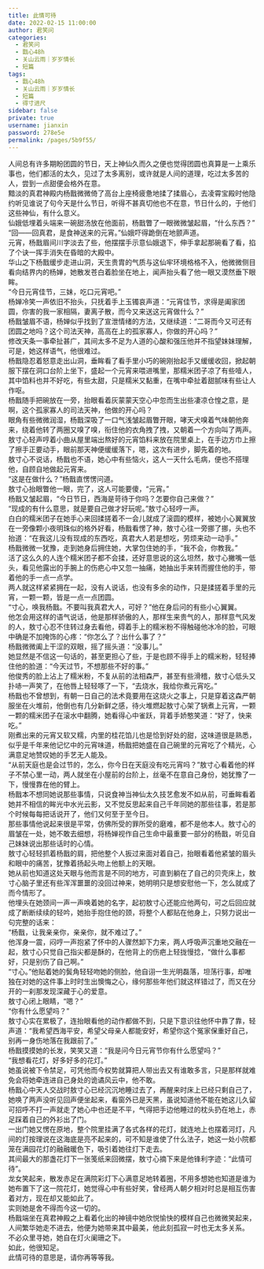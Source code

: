 ```yaml
---
title: 此情可待
date: 2022-02-15 11:00:00
author: 君笑问
categories: 
  - 君笑问
  - 戬心48h
  - 关山云雨｜岁岁情长
  - 短篇
tags: 
  - 戬心48h
  - 关山云雨｜岁岁情长
  - 短篇
  - 得寸进尺
sidebar: false
private: true
username: jianxin
password: 278e5e
permalink: /pages/5b9f55/
---
```


人间总有许多期盼团圆的节日，天上神仙久而久之便也觉得团圆也真算是一上乘乐事也，他们都活的太久，见过了太多离别，或许就是人间的道理，吃过太多苦的人，尝到一点甜便会格外在意。  
黯淡的真君神殿内杨戬微微倚了高台上座椅疲惫地揉了揉眉心，去凌霄宝殿时他隐约听见谁说了句今天是什么节日，听得不甚真切他也不在意，节日什么的，于他们这些神仙，有什么意义。  
仙娥低埋着头端来一碗甜汤放在他面前，杨戬瞥了一眼微微皱起眉，“什么东西？”  
“回——回真君，是食神送来的元宵。”仙娥吓得跪倒在地颤声道。  
元宵，杨戬眉间川字淡去了些，他摆摆手示意仙娥退下，伸手拿起那碗看了看，掐了个诀一挥手消失在昏暗的大殿中。  
华山之下杨戬缓步走进山洞，天生贵胄的气质与这仙牢环境格格不入，他微微侧目看向结界内的杨婵，她散发苍白着脸坐在地上，闻声抬头看了他一眼又漠然垂下眼眸。  
“今日元宵佳节，三妹，吃口元宵吧。”  
杨婵冷笑一声依旧不抬头，只抚着手上玉镯哀声道：“元宵佳节，求得是阖家团圆，你害的我一家相隔，妻离子散，而今又来送这元宵做什么？”  
杨戬皱眉不语，杨婵似乎找到了宣泄情绪的方法，又继续道：“二哥而今又可还有团圆之地吗？这个司法天神，高高在上的孤家寡人，你做的开心吗？”  
修改天条一事牵扯甚广，其间太多不足为人道的心酸和强压他并不指望妹妹理解，可是，她这样语气，他很难过。  
杨戬隐忍着怒意走出山洞，垂眸看了看手里小巧的碗刚抬起手又缓缓收回，掀起朝服下摆在洞口台阶上坐下，盛起一个元宵来喂进嘴里，那糯米团子凉了有些噎人，其中馅料也并不好吃，有些太甜，只是糯米又黏重，在嘴中牵扯着甜腻味有些让人作呕。  
杨戬随手把碗放在一旁，抬眼看着灰蒙蒙天空心中忽而生出些凄凉仓惶之意，是啊，这个孤家寡人的司法天神，他做的开心吗？  
眼角有些微微润湿，杨戬深吸了一口气浅皱起眉瞥开眼，哮天犬嗅着气味朝他奔来，绕着他转了两圈又嗅了嗅，衔住他的衣角拽了拽，又朝着一个方向叫了两声。  
敖寸心轻声哼着小曲从屋里端出熬好的元宵馅料来放在院里桌上，在手边方巾上擦了擦手正要动手，眼前那天神便缓缓落下，嗯，这次有进步，脚先着的地。  
敖寸心不说话，杨戬也不语，她心中有些恼火，这人一天什么毛病，便也不搭理他，自顾自地做起元宵来。  
“这是在做什么？”杨戬直愣愣问道。  
敖寸心抬眼瞥他一眼，完了，这人可能要傻，“元宵。”  
杨戬又皱起眉，“今日节日，西海是苛待于你吗？怎要你自己来做？”  
“现成的有什么意思，就是要自己做才好玩呢。”敖寸心轻哼一声。  
白白的糯米团子在她手心来回揉搓着不一会儿就成了滚圆的模样，被她小心翼翼放在一旁像颗小夜明珠似的格外好看，杨戬看愣了神，敖寸心往一旁挪了挪，头也不抬道：“在我这儿没有现成的东西吃，真君大人若是想吃，劳烦来动一动手。”  
杨戬微微一犹豫，走到她身后拥住她，大掌包住她的手，“我不会，你教我。”  
活了这么久的人连个糯米团子都不会揉，还好意思说的这么坦然，敖寸心撇嘴一低头，看见他露出的手腕上的伤疤心中又忽一抽痛，她抽出手来转而握住他的手，带着他的手一点一点学。  
两人就这样紧紧拥在一起，没有人说话，也没有多余的动作，只是揉搓着手里的元宵，一颗一颗，皆是一点一点团圆。  
“寸心，唤我杨戬。不要叫我真君大人，可好？”他在身后问的有些小心翼翼。  
他怎会用这样的语气说话，他是那样骄傲的人，那样生来贵气的人，那样意气风发的人，敖寸心忍不住转过身去看他，碍着手上的糯米粉不得触碰他冰冷的脸，可眼中确是不加掩饰的心疼：“你怎么了？出什么事了？”  
杨戬微微阖上干涩的双眼，摇了摇头道：“没事儿。”  
她显然是不信这一句话的，甚至更担心了些，于是也顾不得手上的糯米粉，轻轻捧住他的脸道：“今天过节，不想那些不好的事。”  
他俊秀的脸上沾上了糯米粉，不复从前的法相森严，甚至有些滑稽，敖寸心低头又扑哧一声笑了，在他唇上轻轻啄了一下，“去烧水，我给你煮元宵吃。”  
杨戬也不曾想到，有朝一日自己的法术竟要用在这烧火之事上，只是穿着这森严朝服坐在火堆前，他倒也有几分新鲜之感，待火堆燃起敖寸心架了锅煮上元宵，一颗一颗的糯米团子在滚水中翻腾，她看得心中雀跃，背着手娇憨笑道：“好了，快来吃。”  
刚煮出来的元宵又软又糯，内里的桂花馅儿也是恰到好处的甜，这味道很是熟悉，似乎是千年来他记忆中的元宵味道，杨戬把她盛在自己碗里的元宵吃了个精光，心满意足地赞叹她的手艺无人能及。  
“从前天庭也是会过节的，怎么，你今日在天庭没有吃元宵吗？”敖寸心看着他的样子不禁心里一动，两人就坐在小屋前的台阶上，丝毫不在意自己身份，她犹豫了一下，慢慢靠在他的臂上。  
杨戬本不想同她说那些事情，只说食神当神仙太久技艺愈发不如从前，可垂眸看着她并不相信的眸光中水光云影，又不觉反思起来自己千年同她的那些往事，若是那个时候每每把话说开了，他们又何至于至今日。  
那些事情他说起来很是平常，仿佛所受的罪所受的磨难，都不是他本人。敖寸心的眉皱在一处，她不敢去细想，将杨婵视作自己生命中最重要一部分的杨戬，听见自己妹妹说出那些话时的心情。  
敖寸心轻轻抓着杨戬的肩，把他整个人扳过来面对着自己，抬眼看着他紧皱的眉头和眼中的痛苦，犹豫着扬起头吻上他额上的天眼。  
她从前也知道这处天眼与他而言是不同的地方，可直到躺在了自己的贝壳床上，敖寸心脑子里还有些浑浑噩噩的没回过神来，她明明只是想安慰他一下，怎么就成了而今情形了。  
他埋头在她颈间一声一声唤着她的名字，起初敖寸心还能应他两句，可之后回应就成了断断续续的轻吟，她抬手抱住他的颈，将整个人都贴在他身上，只努力说出一句完整的话来：  
“杨戬，让我亲亲你，亲亲你，就不难过了。”  
他浑身一震，闷哼一声抱紧了怀中的人骤然卸下力来，两人呼吸声沉重地交融在一起，敖寸心只觉自己指尖都是酥的，在他背上的伤疤上轻拢慢捻，“做什么事都好，只是别伤了自己啊。”  
“寸心。”他贴着她的鬓角轻轻吻她的侧脸，他自诩一生光明磊落，坦荡行事，却唯独在对她的这件事上时时生出懊悔之心，缘何那些年他们就这样错过了，而又在分开的一刹那发现深藏于心的爱意。  
敖寸心闭上眼睛，“嗯？”  
“你有什么愿望吗？”  
敖寸心实在累极了，连抬眼看他的动作都做不到，只是下意识往他怀中靠了靠，轻声道：“我希望西海平安，希望父母亲人都能安好，希望你这个冤家保重好自己，别再一身伤地落在我跟前了。”  
杨戬摸摸她的长发，笑笑又道：“我是问今日元宵节你有什么愿望吗？”  
“我想看花灯，好多好多的花灯。”  
她虽说被下令禁足，可凭他而今权势就算把人带出去又有谁敢多言，只是那样就难免会将她牵连进自己身处的诡谲风云中，他不敢。  
杨戬心中天人交战时敖寸心已经沉沉地睡过去了，再醒来时床上已经只剩自己了，她唤了两声没听见回声便坐起来，看窗外已是天黑，虽说知道他不能在她这儿久留可招呼不打一声就走了她心中也还是不平，气得把手边他睡过的枕头扔在地上，赤足踩着自己的外衫出了门。  
一出门她又愣在原地，整个院里挂满了各式各样的花灯，就连地上也摆着河灯，凡间的灯按理说在这海底是亮不起来的，可不知是谁使了什么法子，她这一处小院都笼在满园花灯的融融暖色下，吸引着她往灯下走去。  
其间最大的那盏花灯下一张笺纸来回微摆，敖寸心摘下来是他锋利字迹：“此情可待”。  
龙女笑起来，散发赤足在满院彩灯下心满意足地转着圈，不用多想她也知道是谁为她布置下了这一院花灯，她觉得心中有些好笑，曾经两人朝夕相对时总是相互伤害着对方，现在却又能如此了。  
实则她是舍不得而今这一切的。  
杨戬端坐在真君神殿之上看着化出的神镜中她欣悦愉快的模样自己也微微笑起来，人间繁华她走不进去，他便为她带来其中最美，他此刻孤寂一时也无太多关系。  
不必众里寻她，她自在灯火阑珊之下。  
如此，他很知足。  
此情可待的意思是，请你再等等我。
